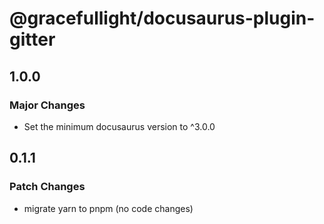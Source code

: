# @gracefullight/docusaurus-plugin-gitter

## 1.0.0

### Major Changes

- Set the minimum docusaurus version to ^3.0.0

## 0.1.1

### Patch Changes

- migrate yarn to pnpm (no code changes)
